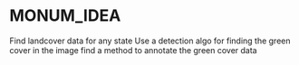 # MONUM_IDEA

Find landcover data for any state
Use a detection algo for finding the green cover in the image
find a method to annotate the green cover data
